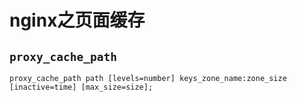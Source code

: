 # nginx之页面缓存

## `proxy_cache_path`

```
proxy_cache_path path [levels=number] keys_zone_name:zone_size [inactive=time] [max_size=size];
```

